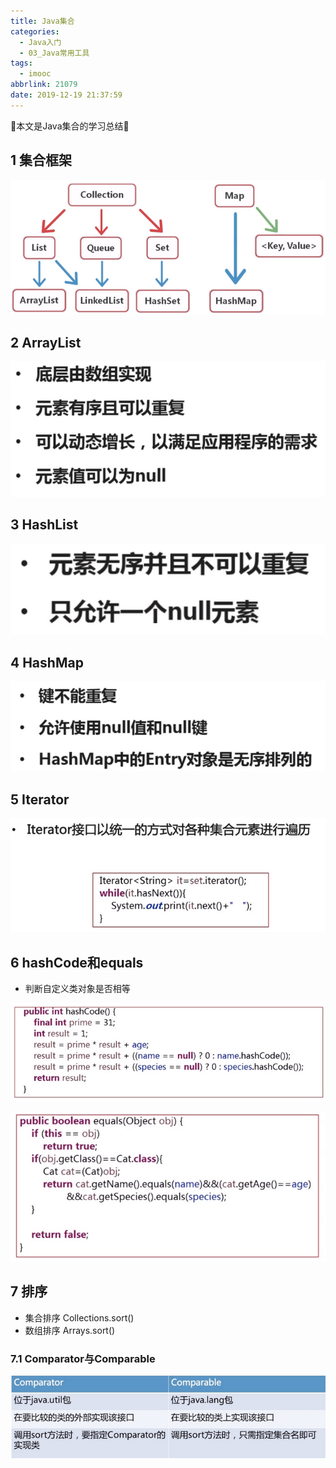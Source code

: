 ```yaml
---
title: Java集合
categories:
  - Java入门
  - 03_Java常用工具
tags:
  - imooc
abbrlink: 21079
date: 2019-12-19 21:37:59
---
```


:star2:本文是Java集合的学习总结:star2:

<!-- more -->

## 1 集合框架

![图片](/images/013_04_01.png)

## 2 ArrayList

![图片](/images/013_04_02.png)

## 3 HashList

![图片](/images/013_04_03.png)

## 4 HashMap

![图片](/images/013_04_04.png)

## 5 Iterator

![图片](/images/013_04_05.png)

## 6 hashCode和equals

- 判断自定义类对象是否相等

![图片](/images/013_04_06.png)

![图片](/images/013_04_07.png)

## 7 排序

- 集合排序 Collections.sort()
- 数组排序 Arrays.sort()

### 7.1 Comparator与Comparable

![图片](/images/013_04_08.png)
